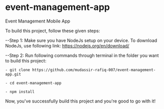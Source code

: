 # event-management-app
Event Management Mobile App

To build this project, follow these given steps:

--Step 1:
    Make sure you have NodeJs setup on your device. To download NodeJs, use following link: https://nodejs.org/en/download/

--Step 2:
    Run following commands through terminal in the folder you want to build this project:
    
    - git clone https://github.com/mudassir-rafiq-007/event-management-app.git
    
    - cd event-management-app
    
    - npm install
    
Now, you've successfully build this project and you're good to go with it!
